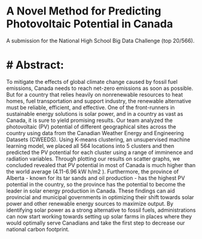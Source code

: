 # A Novel Method for Predicting Photovoltaic Potential in Canada
A submission for the National High School Big Data Challenge (top 20/566).

# # Abstract:
To mitigate the effects of global climate change caused by fossil fuel emissions, Canada needs to reach net-zero emissions as soon as possible. But for a country that relies heavily on nonrenewable resources to heat homes, fuel transportation and support industry, the renewable alternative must be reliable, efficient, and effective. One of the front-runners in sustainable energy solutions is solar power, and in a country as vast as Canada, it is sure to yield promising results. Our team analyzed the photovoltaic (PV) potential of different geographical sites across the country using data from the Canadian Weather Energy and Engineering Datasets (CWEEDS). Using K-means clustering, an unsupervised machine learning model, we placed all 564 locations into 5 clusters and then predicted the PV potential for each cluster using a range of imminence and radiation variables. Through plotting our results on scatter graphs, we concluded revealed that PV potential in most of Canada is much higher than the world average (4.11-6.96 kW h/m2 ). Furthermore, the province of Alberta - known for its tar sands and oil production - has the highest PV potential in the country, so the province has the potential to become the leader in solar energy production in Canada. These findings can aid provincial and municipal governments in optimizing their shift towards solar power and other renewable energy sources to maximize output. By identifying solar power as a strong alternative to fossil fuels, administrations can now start working towards setting up solar farms in places where they would optimally serve Canadians and take the first step to decrease our national carbon footprint.
